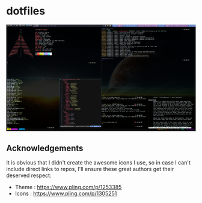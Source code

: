 # dotfiles

![screenshot](./screenshot2.png)

## Acknowledgements

It is obvious that I didn't create the awesome icons I use, so
in case I can't include direct links to repos, I'll ensure these
great authors get their deserved respect:

- Theme : https://www.pling.com/p/1253385
- Icons : https://www.pling.com/p/1305251
